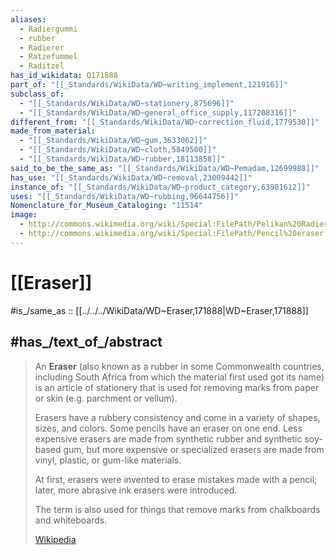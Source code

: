```yaml
---
aliases:
  - Radiergummi
  - rubber
  - Radierer
  - Ratzefummel
  - Raditzel
has_id_wikidata: Q171888
part_of: "[[_Standards/WikiData/WD~writing_implement,121916]]"
subclass_of:
  - "[[_Standards/WikiData/WD~stationery,875696]]"
  - "[[_Standards/WikiData/WD~general_office_supply,117208316]]"
different_from: "[[_Standards/WikiData/WD~correction_fluid,1779530]]"
made_from_material:
  - "[[_Standards/WikiData/WD~gum,3633062]]"
  - "[[_Standards/WikiData/WD~cloth,5849500]]"
  - "[[_Standards/WikiData/WD~rubber,18113858]]"
said_to_be_the_same_as: "[[_Standards/WikiData/WD~Pemadam,12699988]]"
has_use: "[[_Standards/WikiData/WD~removal,23009442]]"
instance_of: "[[_Standards/WikiData/WD~product_category,63981612]]"
uses: "[[_Standards/WikiData/WD~rubbing,96644756]]"
Nomenclature_for_Museum_Cataloging: "11514"
image:
  - http://commons.wikimedia.org/wiki/Special:FilePath/Pelikan%20Radiergummi.jpg
  - http://commons.wikimedia.org/wiki/Special:FilePath/Pencil%20eraser.jpg
---
```


# [[Eraser]] 

#is_/same_as :: [[../../../WikiData/WD~Eraser,171888|WD~Eraser,171888]] 

## #has_/text_of_/abstract 

> An **Eraser** (also known as a rubber in some Commonwealth countries, 
> including South Africa from which the material first used got its name) 
> is an article of stationery that is used for removing marks from paper or skin 
> (e.g. parchment or vellum). 
> 
> Erasers have a rubbery consistency and come in a variety of shapes, sizes, and colors. 
> Some pencils have an eraser on one end. 
> Less expensive erasers are made from synthetic rubber and synthetic soy-based gum, 
> but more expensive or specialized erasers are made from vinyl, plastic, or gum-like materials.
>
> At first, erasers were invented to erase mistakes made with a pencil; 
> later, more abrasive ink erasers were introduced. 
> 
> The term is also used for things that remove marks from chalkboards and whiteboards.
>
> [Wikipedia](https://en.wikipedia.org/wiki/Eraser) 

